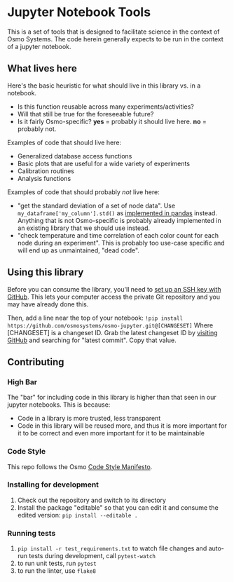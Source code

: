 # Jupyter Notebook Tools
This is a set of tools that is designed to facilitate science in the context of Osmo Systems.
The code herein generally expects to be run in the context of a jupyter notebook.

## What lives here

Here's the basic heuristic for what should live in this library vs. in a notebook.

* Is this function reusable across many experiments/activities?
* Will that still be true for the foreseeable future?
* Is it fairly Osmo-specific?
**yes** = probably it should live here. **no** = probably not.

Examples of code that should live here:

* Generalized database access functions
* Basic plots that are useful for a wide variety of experiments
* Calibration routines
* Analysis functions

Examples of code that should probably *not* live here:

* "get the standard deviation of a set of node data". Use `my_dataframe['my_column'].std()` as [implemented in pandas](https://pandas.pydata.org/pandas-docs/stable/generated/pandas.Series.std.html) instead. Anything that is not Osmo-specific is probably already implemented in an existing library that we should use instead.
* "check temperature and time correlation of each color count for each node during an experiment". This is probably too use-case specific and will end up as unmaintained, "dead code".

## Using this library

Before you can consume the library, you'll need to [set up an SSH key with GitHub](https://help.github.com/articles/adding-a-new-ssh-key-to-your-github-account/). This lets your computer access the private Git repository and you may have already done this.

Then, add a line near the top of your notebook:
`!pip install https://github.com/osmosystems/osmo-jupyter.git@[CHANGESET]`
Where [CHANGESET] is a changeset ID. Grab the latest changeset ID by [visiting GitHub](https://github.com/OsmoSystems/osmo-jupyter) and searching for "latest commit". Copy that value.

## Contributing

### High Bar

The "bar" for including code in this library is higher than that seen in our jupyter notebooks. This is because:
* Code in a library is more trusted, less transparent
* Code in this library will be reused more, and thus it is more important for it to be correct and even more important for it to be maintainable

### Code Style

This repo follows the Osmo [Code Style Manifesto](https://docs.google.com/document/d/1W1Ipug8IACL4PfZAq5bQKlmfcJGmHGKNH95_FwJcjaI).


### Installing for development

1. Check out the repository and switch to its directory
2. Install the package "editable" so that you can edit it and consume the edited version: `pip install --editable .`


### Running tests

1. `pip install -r test_requirements.txt`
 to watch file changes and auto-run tests during development, call `pytest-watch`
2. to run unit tests, run `pytest`
3. to run the linter, use `flake8`
